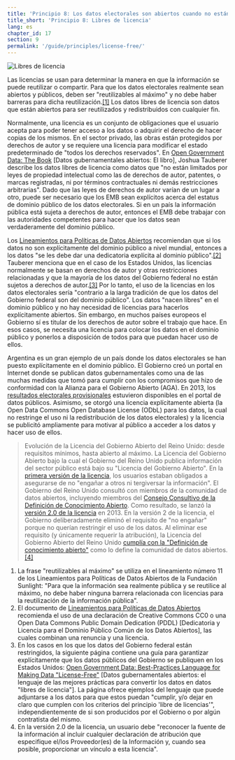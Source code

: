 ```yaml
---
title: 'Principio 8: Los datos electorales son abiertos cuando no están bajo licencia'
title_short: 'Principio 8: Libres de licencia'
lang: es
chapter_id: 17
section: 9
permalink: '/guide/principles/license-free/'
---
```


![Libres de licencia](/images/inventory/principles/license-free.png)

Las licencias se usan para determinar la manera en que la información se puede reutilizar o compartir. Para que los datos electorales realmente sean abiertos y públicos, deben ser "reutilizables al máximo" y no debe haber barreras para dicha reutilización.[\[1\]](#footnote-1) Los datos libres de licencia son datos que están abiertos para ser reutilizados y redistribuidos con cualquier fin.

Normalmente, una licencia es un conjunto de obligaciones que el usuario acepta para poder tener acceso a los datos o adquirir el derecho de hacer copias de los mismos. En el sector privado, las obras están protegidos por derechos de autor y se requiere una licencia para modificar el estado predeterminado de "todos los derechos reservados". En [Open Government Data: The Book](https://opengovdata.io/2014/no-discrimination-license-free/) \[Datos gubernamentales abiertos: El libro\], Joshua Tauberer describe los datos libres de licencia como datos que "no están limitados por leyes de propiedad intelectual como las de derechos de autor, patentes, o marcas registradas, ni por términos contractuales ni demás restricciones arbitrarias". Dado que las leyes de derechos de autor varían de un lugar a otro, puede ser necesario que los EMB sean explícitos acerca del estatus de dominio público de los datos electorales. Si en un país la información pública está sujeta a derechos de autor, entonces el EMB debe trabajar con las autoridades competentes para hacer que los datos sean verdaderamente del dominio público.

Los [Lineamientos para Políticas de Datos Abiertos](http://sunlightfoundation.com/opendataguidelines/es/#remover-las-restricciones-en-la-) recomiendan que si los datos no son explícitamente del dominio público a nivel mundial, entonces a los datos "se les debe dar una dedicatoria explícita al dominio público".[\[2\]](#footnote-2) Tauberer menciona que en el caso de los Estados Unidos, las licencias normalmente se basan en derechos de autor y otras restricciones relacionadas y que la mayoría de los datos del Gobierno federal no están sujetos a derechos de autor.[\[3\]](#footnote-3) Por lo tanto, el uso de la licencias en los datos electorales sería "contrario a la larga tradición de que los datos del Gobierno federal son del dominio público". Los datos "nacen libres" en el dominio público y no hay necesidad de licencias para hacerlos explícitamente abiertos. Sin embargo, en muchos países europeos el Gobierno sí es titular de los derechos de autor sobre el trabajo que hace. En esos casos, se necesita una licencia para colocar los datos en el dominio público y ponerlos a disposición de todos para que puedan hacer uso de ellos.

Argentina es un gran ejemplo de un país donde los datos electorales se han puesto explícitamente en el dominio público. El Gobierno creó un portal en Internet donde se publican datos gubernamentales como una de las muchas medidas que tomó para cumplir con los compromisos que hizo de conformidad con la Alianza para el Gobierno Abierto (AGA). En 2013, los [resultados electorales provisionales](http://datospublicos.gob.ar/data/dataset/elecciones-2013) estuvieron disponibles en el portal de datos públicos. Asimismo, se otorgó una licencia explícitamente abierta (la Open Data Commons Open Database License (ODbL) para los datos, la cual no restringe el uso ni la redistribución de los datos electorales) y la licencia se publicitó ampliamente para motivar al público a acceder a los datos y hacer uso de ellos.

> Evolución de la Licencia del Gobierno Abierto del Reino Unido: desde requisitos mínimos, hasta abierto al máximo. La Licencia del Gobierno Abierto bajo la cual el Gobierno del Reino Unido publica información del sector público está bajo su "Licencia del Gobierno Abierto". En la [primera versión de la licencia](http://www.nationalarchives.gov.uk/doc/open-government-licence/version/1/), los usuarios estaban obligados a asegurarse de no "engañar a otros ni tergiversar la información". El Gobierno del Reino Unido consultó con miembros de la comunidad de datos abiertos, incluyendo miembros del [Consejo Consultivo de la Definición de Conocimiento Abierto](http://opendefinition.org/advisory-council/). Como resultado, se lanzó la [versión 2.0 de la licencia](http://www.nationalarchives.gov.uk/doc/open-government-licence/version/2/) en 2013. En la versión 2 de la licencia, el Gobierno deliberadamente eliminó el requisito de "no engañar" porque no querían restringir el uso de los datos. Al eliminar ese requisito (y únicamente requerir la atribución), la Licencia del Gobierno Abierto del Reino Unido [cumplía con la "Definición de conocimiento abierto"](http://opendefinition.org/licenses/process/) como lo define la comunidad de datos abiertos.[\[4\]](#footnote-4)

1.  [](#reference-1)La frase "reutilizables al máximo" se utiliza en el lineamiento número 11 de los Lineamientos para Políticas de Datos Abiertos de la Fundación Sunlight: "Para que la información sea realmente pública y se reutilice al máximo, no debe haber ninguna barrera relacionada con licencias para la reutilización de la información pública".
2.  [](#reference-2)El documento de [Lineamientos para Políticas de Datos Abiertos](http://sunlightfoundation.com/opendataguidelines/es/#remover-las-restricciones-en-la-) recomienda el uso de una declaración de Creative Commons CC0 o una Open Data Commons Public Domain Dedication (PDDL) \[Dedicatoria y Licencia para el Dominio Público Común de los Datos Abiertos\], las cuales combinan una renuncia y una licencia.
3.  [](#reference-3)En los casos en los que los datos del Gobierno federal están restringidos, la siguiente página contiene una guía para garantizar explícitamente que los datos públicos del Gobierno se publiquen en los Estados Unidos: [Open Government Data: Best-Practices Language for Making Data "License-Free"](https://theunitedstates.io/licensing/) \[Datos gubernamentales abiertos: el lenguaje de las mejores prácticas para convertir los datos en datos "libres de licencia"\]. La página ofrece ejemplos del lenguaje que puede adjuntarse a los datos para que estos puedan "cumplir, y/o dejar en claro que cumplen con los criterios del principio 'libre de licencias'", independientemente de si son producidos por el Gobierno o por algún contratista del mismo.
4.  [](#reference-4)En la versión 2.0 de la licencia, un usuario debe "reconocer la fuente de la información al incluir cualquier declaración de atribución que especifique el/los Proveedor(es) de la Información y, cuando sea posible, proporcionar un vínculo a esta licencia".
